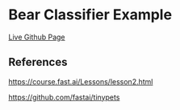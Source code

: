 # Bear Classifier Example

[Live Github Page](https://yeagerd.github.io/fastai-ch2-website/)

## References

<https://course.fast.ai/Lessons/lesson2.html>

<https://github.com/fastai/tinypets>